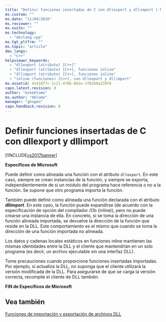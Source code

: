 ```yaml
---
title: "Definir funciones insertadas de C con dllexport y dllimport | Microsoft Docs"
ms.custom: ""
ms.date: "11/04/2016"
ms.reviewer: ""
ms.suite: ""
ms.technology: 
  - "devlang-cpp"
ms.tgt_pltfrm: ""
ms.topic: "article"
dev_langs: 
  - "C++"
helpviewer_keywords: 
  - "dllexport (atributo) [C++]"
  - "dllexport (atributo) [C++], funciones inline"
  - "dllimport (atributo) [C++], funciones inline"
  - "inline (funciones) [C++], con dllexport y dllimport"
ms.assetid: 41418f7c-1c11-470b-bb2e-1f8269a239f0
caps.latest.revision: 8
author: "mikeblome"
ms.author: "mblome"
manager: "ghogen"
caps.handback.revision: 8
---
```

# Definir funciones insertadas de C con dllexport y dllimport
[!INCLUDE[vs2017banner](../assembler/inline/includes/vs2017banner.md)]

**Específicos de Microsoft**  
  
 Puede definir como alineada una función con el atributo `dllexport`.  En este caso, siempre se crean instancias de la función, y siempre se exporta, independientemente de si un módulo del programa hace referencia o no a la función.  Se supone que otro programa importa la función.  
  
 También puede definir como alineada una función declarada con el atributo **dllimport**.  En este caso, la función puede expandirse \(de acuerdo con la especificación de opción del compilador \/Ob \(inline\)\), pero no puede crearse una instancia de ella.  En concreto, si se toma la dirección de una función alineada importada, se devuelve la dirección de la función que reside en la DLL.  Este comportamiento es el mismo que cuando se toma la dirección de una función importada no alineada.  
  
 Los datos y cadenas locales estáticos en funciones inline mantienen las mismas identidades entre la DLL y el cliente que mantendrían en un solo programa \(es decir, un archivo ejecutable sin una interfaz DLL\).  
  
 Tome precauciones cuando proporcione funciones insertadas importadas.  Por ejemplo, si actualiza la DLL, no suponga que el cliente utilizará la versión modificada de la DLL.  Para asegurarse de que se carga la versión correcta, recompile el cliente de DLL también.  
  
 **FIN de Específicos de Microsoft**  
  
## Vea también  
 [Funciones de importación y exportación de archivos DLL](../c-language/dll-import-and-export-functions.md)